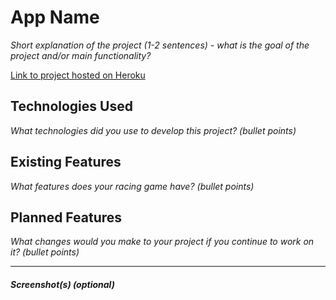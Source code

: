 # App Name

*Short explanation of the project (1-2 sentences) - what is the goal of the project and/or main functionality?*

[Link to project hosted on Heroku]()

## Technologies Used

*What technologies did you use to develop this project? (bullet points)*



## Existing Features

*What features does your racing game have? (bullet points)*




## Planned Features

*What changes would you make to your project if you continue to work on it? (bullet points)*

---

##### Screenshot(s) (optional)



